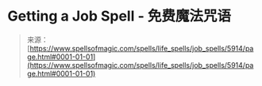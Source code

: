 <!--yml

分类：未分类

日期：2024年06月12日 18:40:14

-->

# Getting a Job Spell - 免费魔法咒语

> 来源：[https://www.spellsofmagic.com/spells/life_spells/job_spells/5914/page.html#0001-01-01](https://www.spellsofmagic.com/spells/life_spells/job_spells/5914/page.html#0001-01-01)
